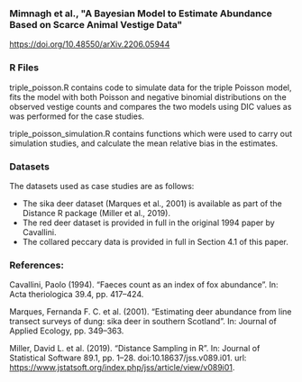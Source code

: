 ### Mimnagh et al.,   "A Bayesian Model to Estimate Abundance Based on Scarce Animal Vestige Data"
https://doi.org/10.48550/arXiv.2206.05944

### R Files
triple_poisson.R contains code to simulate data for the triple Poisson model, fits the model with both Poisson and negative binomial distributions on the observed vestige counts and compares the two models using DIC values as was performed for the case studies.

triple_poisson_simulation.R contains functions which were used to carry out simulation studies, and calculate the mean relative bias in the estimates.

### Datasets
The datasets used as case studies are as follows:

* The sika deer dataset (Marques et al., 2001) is available as part of the Distance R package (Miller et al., 2019).
* The red deer dataset is provided in full in the original 1994 paper by Cavallini.
* The collared peccary data is provided in full in Section 4.1 of this paper.

### References:
Cavallini, Paolo (1994). “Faeces count as an index of fox abundance”. In: Acta theriologica 39.4, pp. 417–424.

Marques, Fernanda F. C. et al. (2001). “Estimating deer abundance from line transect surveys of dung: sika deer in southern Scotland”. In: Journal of Applied Ecology, pp. 349–363.

Miller, David L. et al. (2019). “Distance Sampling in R”. In: Journal of Statistical Software 89.1, pp. 1–28. doi:10.18637/jss.v089.i01. url: https://www.jstatsoft.org/index.php/jss/article/view/v089i01.
